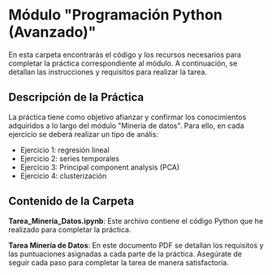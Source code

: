 # Módulo "Programación Python (Avanzado)"
En esta carpeta encontrarás el código y los recursos necesarios para completar la práctica correspondiente al módulo. A continuación, se detallan las instrucciones y requisitos para realizar la tarea.

## Descripción de la Práctica
La práctica tiene como objetivo afianzar y confirmar los conocimientos adquiridos a lo largo del módulo "Minería de datos". Para ello, en cada ejercicio se deberá realizar un tipo de anális:

- Ejercicio 1: regresión lineal
- Ejercicio 2: series temporales
- Ejercicio 3: Principal component analysis (PCA)
- Ejercicio 4: clusterización

## Contenido de la Carpeta
**Tarea_Mineria_Datos.ipynb**: Este archivo contiene el código Python que he realizado para completar la práctica.

**Tarea Minería de Datos**: En este documento PDF se detallan los requisitos y las puntuaciones asignadas a cada parte de la práctica. Asegúrate de seguir cada paso para completar la tarea de manera satisfactoria.
